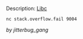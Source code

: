 Description:
[Libc](https://storage.googleapis.com/utctf/libc-2.23.so)

`nc stack.overflow.fail 9004`

_by jitterbug_gang_